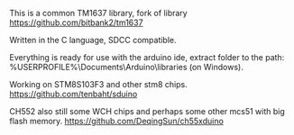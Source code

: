 This is a common TM1637 library, fork of library https://github.com/bitbank2/tm1637

Written in the C language, SDCC compatible.

Everything is ready for use with the arduino ide, extract folder to the path: %USERPROFILE%\Documents\Arduino\libraries  (on Windows).

Working on STM8S103F3 and other stm8 chips. https://github.com/tenbaht/sduino

CH552 also still some WCH chips and perhaps some other mcs51 with big flash memory.  https://github.com/DeqingSun/ch55xduino
